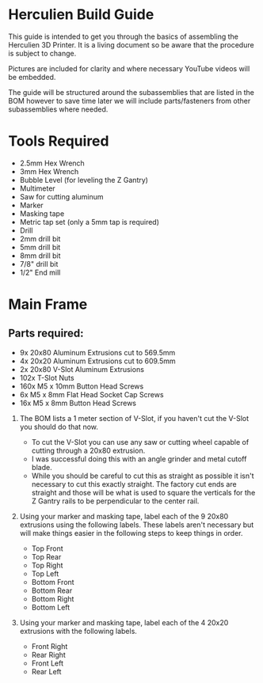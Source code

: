 Herculien Build Guide
=====================

This guide is intended to get you through the basics of assembling the Herculien
3D Printer.  It is a living document so be aware that the procedure is subject to change.

Pictures are included for clarity and where necessary YouTube videos will be embedded.

The guide will be structured around the subassemblies that are listed in the BOM however
to save time later we will include parts/fasteners from other subassemblies where
needed.

Tools Required
==============

 * 2.5mm Hex Wrench
 * 3mm Hex Wrench
 * Bubble Level (for leveling the Z Gantry)
 * Multimeter
 * Saw for cutting aluminum
 * Marker
 * Masking tape
 * Metric tap set (only a 5mm tap is required)
 * Drill
 * 2mm drill bit
 * 5mm drill bit
 * 8mm drill bit
 * 7/8" drill bit
 * 1/2" End mill

Main Frame
==========

## Parts required:

 * 9x 20x80 Aluminum Extrusions cut to 569.5mm
 * 4x 20x20 Aluminum Extrusions cut to 609.5mm
 * 2x 20x80 V-Slot Aluminum Extrusions
 * 102x T-Slot Nuts
 * 160x M5 x 10mm Button Head Screws
 * 6x M5 x 8mm Flat Head Socket Cap Screws
 * 16x M5 x 8mm Button Head Screws

 1. The BOM lists a 1 meter section of V-Slot, if you haven't cut the V-Slot you should do that now.
    * To cut the V-Slot you can use any saw or cutting wheel capable of cutting through a 20x80 extrusion.
    * I was successful doing this with an angle grinder and metal cutoff blade.
    * While you should be careful to cut this as straight as possible it isn't necessary to
      cut this exactly straight.  The factory cut ends are straight and those will be what is used
      to square the verticals for the Z Gantry rails to be perpendicular to the center rail.
    
 2. Using your marker and masking tape, label each of the 9 20x80 extrusions using the following labels.  These labels aren't necessary
    but will make things easier in the following steps to keep things in order.
    * Top Front
    * Top Rear
    * Top Right
    * Top Left
    * Bottom Front
    * Bottom Rear
    * Bottom Right
    * Bottom Left
 
 3. Using your marker and masking tape, label each of the 4 20x20 extrusions with the following labels.
    * Front Right
    * Rear Right
    * Front Left
    * Rear Left